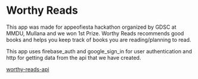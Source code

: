 # Worthy Reads

This app was made for appeofiesta hackathon organized by GDSC at MMDU, Mullana and we won 1st Prize.
Worthy Reads recommends good books and helps you keep track of books you are reading/planning to read.

This app uses firebase_auth and google_sign_in for user authentication and http for getting data from the api that we have created.

[worthy-reads-api](https://github.com/vxsparsh/WorthyReads/tree/main/book-api)
